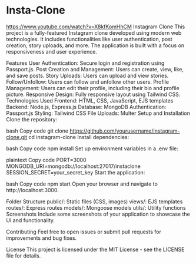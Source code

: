 # Insta-Clone
https://www.youtube.com/watch?v=X8kfKomHhCM
Instagram Clone This project is a fully-featured Instagram clone developed using modern web technologies. It includes functionalities like user authentication, post creation, story uploads, and more. The application is built with a focus on responsiveness and user experience.

Features
User Authentication: Secure login and registration using Passport.js.
Post Creation and Management: Users can create, view, like, and save posts.
Story Uploads: Users can upload and view stories.
Follow/Unfollow: Users can follow and unfollow other users.
Profile Management: Users can edit their profile, including their bio and profile picture.
Responsive Design: Fully responsive layout using Tailwind CSS.
Technologies Used
Frontend: HTML, CSS, JavaScript, EJS templates
Backend: Node.js, Express.js
Database: MongoDB
Authentication: Passport.js
Styling: Tailwind CSS
File Uploads: Multer
Setup and Installation
Clone the repository:

bash
Copy code
git clone https://github.com/yourusername/instagram-clone.git
cd instagram-clone
Install dependencies:

bash
Copy code
npm install
Set up environment variables in a .env file:

plaintext
Copy code
PORT=3000
MONGODB_URI=mongodb://localhost:27017/instaclone
SESSION_SECRET=your_secret_key
Start the application:

bash
Copy code
npm start
Open your browser and navigate to http://localhost:3000.

Folder Structure
public/: Static files (CSS, images)
views/: EJS templates
routes/: Express routes
models/: Mongoose models
utils/: Utility functions
Screenshots
Include some screenshots of your application to showcase the UI and functionality.

Contributing
Feel free to open issues or submit pull requests for improvements and bug fixes.

License
This project is licensed under the MIT License - see the LICENSE file for details.

